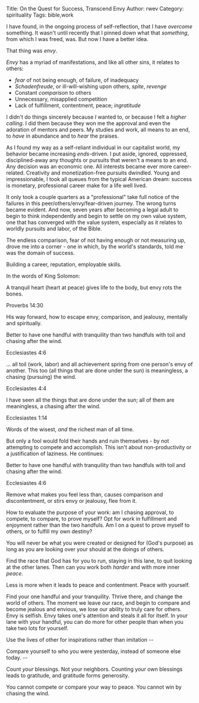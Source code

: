 Title: On the Quest for Success, Transcend Envy
Author: rwev
Category: spirituality
Tags: bible,work

I have found, in the ongoing process of self-reflection, that I have *overcome* something. It wasn't until recently that I pinned down what that _something_, from which I was freed, was. But now I have a better idea. 

That thing was *envy*. 

*Envy* has a myriad of manifestations, and like all other sins, it relates to others:
- *fear* of not being enough, of failure, of inadequacy
- _*Schadenfreude*_, or ill-will-wishing upon others, *spite*, *revenge*
- Constant *comparison* to others
- Unnecessary, misapplied competition
- Lack of fulfillment, contentment, peace; *ingratitude*

I didn't do things sincerely because _I_ wanted to, or because I felt a _higher calling_. I did them because they won me the approval and even the adoration of mentors and peers. My studies and work, all means to an end, to _have_ in abundance and to _hear_ the praises. 

As I found my way as a self-reliant individual in our capitalist world, my behavior became increasing _ends_-driven. I put aside, ignored, oppressed, disciplined-away any thoughts or pursuits that weren't a means to an end. Any decision was an economic one. All interests became ever more career-related. Creativity and monetization-free pursuits dwindled. Young and impressionable, I took all queues from the typical American dream: success is monetary, professional career make for a life well lived.

It only took a couple quarters as a "professional" take full notice of the failures in this peer/others/envy/fear-driven journey. The wrong turns became evident. And now, seven years after becoming a legal adult to begin to think independently and begin to settle on my own value system, one that has converged with the value system, especially as it relates to worldly pursuits and labor, of the Bible.

The endless comparison, fear of not having enough or not measuring up, drove me into a corner - one in which, by the world's standards, told me was the domain of success. 

Building a career, reputation, employable skills. 

In the words of King Solomon:

<div class="bible">
        <p class="content">
                A tranquil heart (heart at peace) gives life to the body, but envy rots the bones.
        </p> 
        <p class="annotation">
                Proverbs 14:30
        </p>
</div>

His way forward, how to escape envy, comparison, and jealousy, mentally and spiritually.

<div class="bible">
        <p class="content">
                Better to have one handful with tranquility than two handfuls with toil and chasing after the wind.
        </p>
        <p class="annotation">
                Ecclesiastes 4:6
        </p>
</div>


<div class="bible">
        <p class="content">
                ... all toil (work, labor) and all achievement spring from one person's envy of another. This too (all things that are done under the sun) is meaningless, a chasing (pursuing) the wind.
        </p>
        <p class="annotation">
                Ecclesiastes 4:4
        </p>
</div>


<div class="bible">
        <p class="content">
                I have seen all the things that are done under the sun; all of them are meaningless, a chasing after the wind.
        </p>
        <p class="annotation">
                Ecclesiastes 1:14
        </p>
</div>

Words of the wisest, _and_ the richest man of all time.

But only a fool would fold their hands and ruin themselves - by not attempting to compete and accomplish. This isn't about non-productivity or a justification of laziness. He continues:

<div class="bible">
        <p class="content">
                Better to have one handful with tranquility than two handfuls with toil and chasing after the wind.
        </p>
        <p class="annotation">
                Ecclesiastes 4:6
        </p>
</div>

Remove what makes you feel less than, causes comparison and discontentment, or stirs envy or jealousy, flee from it.

How to evaluate the purpose of your work: am I chasing approval, to compete, to compare, to prove myself? Opt for work in fulfillment and enjoyment rather than the two handfuls. Am I on a quest to prove myself to others, or to fulfill my own destiny?

You will never be what you were created or designed for (God's purpose) as long as you are looking over your should at the doings of others.

Find the race that God has for you to run, staying in this lane, to quit looking at the other lanes. Then can you work both _harder_ and with more inner _peace_. 

Less is more when it leads to peace and contentment. Peace with yourself. 

Find your one handful and your tranquility. Thrive there, and change the world of others.
The moment we leave our race, and begin to compare and become jealous and envious, we lose our ability to truly care for others. Envy is selfish. Envy takes one's attention and steals it all for itself. In your lane with your handful, you can do more for other people than when you take two lots for yourself. 

Use the lives of other for inspirations rather than imitation --

Compare yourself to who you were yesterday, instead of someone else today. --

Count _your_ blessings. Not your neighbors. Counting your own blessings leads to gratitude, and gratitude forms generosity. 


You cannot compete or compare your way to peace. You cannot win by chasing the wind.

